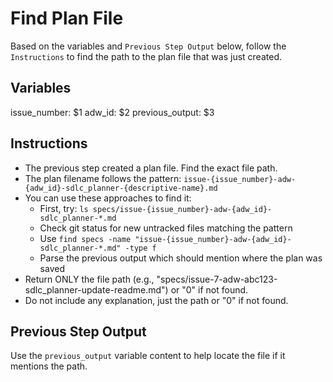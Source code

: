 # Find Plan File

Based on the variables and `Previous Step Output` below, follow the `Instructions` to find the path to the plan file that was just created.

## Variables
issue_number: $1
adw_id: $2
previous_output: $3

## Instructions

- The previous step created a plan file. Find the exact file path.
- The plan filename follows the pattern: `issue-{issue_number}-adw-{adw_id}-sdlc_planner-{descriptive-name}.md`
- You can use these approaches to find it:
  - First, try: `ls specs/issue-{issue_number}-adw-{adw_id}-sdlc_planner-*.md`
  - Check git status for new untracked files matching the pattern
  - Use `find specs -name "issue-{issue_number}-adw-{adw_id}-sdlc_planner-*.md" -type f`
  - Parse the previous output which should mention where the plan was saved
- Return ONLY the file path (e.g., "specs/issue-7-adw-abc123-sdlc_planner-update-readme.md") or "0" if not found.
- Do not include any explanation, just the path or "0" if not found.

## Previous Step Output

Use the `previous_output` variable content to help locate the file if it mentions the path.